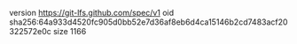 version https://git-lfs.github.com/spec/v1
oid sha256:64a933d4520fc905d0bb52e7d36af8eb6d4ca15146b2cd7483acf20322572e0c
size 1166
